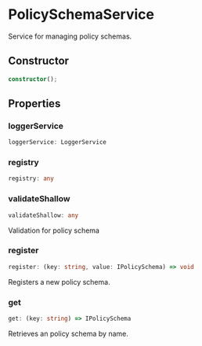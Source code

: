 # PolicySchemaService

Service for managing policy schemas.

## Constructor

```ts
constructor();
```

## Properties

### loggerService

```ts
loggerService: LoggerService
```

### registry

```ts
registry: any
```

### validateShallow

```ts
validateShallow: any
```

Validation for policy schema

### register

```ts
register: (key: string, value: IPolicySchema) => void
```

Registers a new policy schema.

### get

```ts
get: (key: string) => IPolicySchema
```

Retrieves an policy schema by name.
